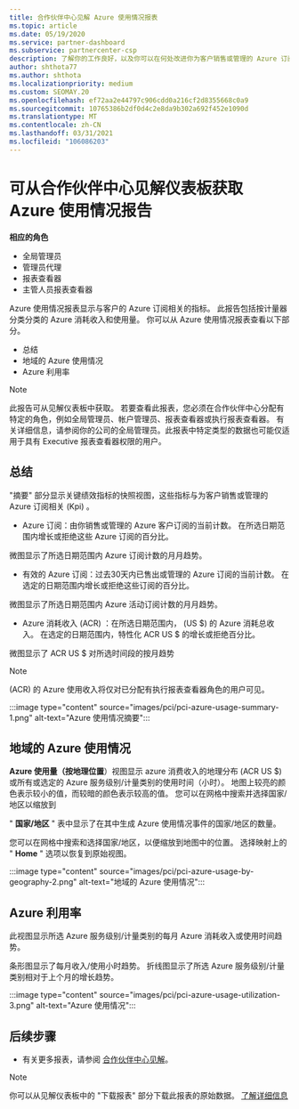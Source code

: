 ```yaml
---
title: 合作伙伴中心见解 Azure 使用情况报表
ms.topic: article
ms.date: 05/19/2020
ms.service: partner-dashboard
ms.subservice: partnercenter-csp
description: 了解你的工作良好，以及你可以在何处改进你为客户销售或管理的 Azure 订阅的使用情况。
author: shthota77
ms.author: shthota
ms.localizationpriority: medium
ms.custom: SEOMAY.20
ms.openlocfilehash: ef72aa2e44797c906cdd0a216cf2d8355668c0a9
ms.sourcegitcommit: 10765386b2df0d4c2e8da9b302a692f452e1090d
ms.translationtype: MT
ms.contentlocale: zh-CN
ms.lasthandoff: 03/31/2021
ms.locfileid: "106086203"
---
```

# <a name="azure-usage-report-available-from-the-partner-center-insights-dashboard"></a>可从合作伙伴中心见解仪表板获取 Azure 使用情况报告

**相应的角色**

- 全局管理员
- 管理员代理
- 报表查看器
- 主管人员报表查看器

Azure 使用情况报表显示与客户的 Azure 订阅相关的指标。 此报告包括按计量器分类分类的 Azure 消耗收入和使用量。 你可以从 Azure 使用情况报表查看以下部分。

- 总结
- 地域的 Azure 使用情况
- Azure 利用率

 > [!NOTE]
 > 此报告可从见解仪表板中获取。 若要查看此报表，您必须在合作伙伴中心分配有特定的角色，例如全局管理员、帐户管理员、报表查看器或执行报表查看器。 有关详细信息，请参阅你的公司的全局管理员。此报表中特定类型的数据也可能仅适用于具有 Executive 报表查看器权限的用户。

## <a name="summary"></a>总结

"摘要" 部分显示关键绩效指标的快照视图，这些指标与为客户销售或管理的 Azure 订阅相关 (Kpi) 。  

- Azure 订阅：由你销售或管理的 Azure 客户订阅的当前计数。
在所选日期范围内增长或拒绝这些 Azure 订阅的百分比。

微图显示了所选日期范围内 Azure 订阅计数的月月趋势。
- 有效的 Azure 订阅：过去30天内已售出或管理的 Azure 订阅的当前计数。
在选定的日期范围内增长或拒绝这些订阅的百分比。

微图显示了所选日期范围内 Azure 活动订阅计数的月月趋势。

- Azure 消耗收入 (ACR) ：在所选日期范围内， (US $) 的 Azure 消耗总收入。
在选定的日期范围内，特性化 ACR US $ 的增长或拒绝百分比。 

微图显示了 ACR US $ 对所选时间段的按月趋势


> [!NOTE]
 >  (ACR) 的 Azure 使用收入将仅对已分配有执行报表查看器角色的用户可见。

:::image type="content" source="images/pci/pci-azure-usage-summary-1.png" alt-text="Azure 使用情况摘要":::

## <a name="azure-usage-by-geography"></a>地域的 Azure 使用情况

**Azure 使用量（按地理位置**）视图显示 azure 消费收入的地理分布 (ACR US $) 或所有或选定的 Azure 服务级别/计量类别的使用时间（小时）。 地图上较亮的颜色表示较小的值，而较暗的颜色表示较高的值。 您可以在网格中搜索并选择国家/地区以缩放到 

" **国家/地区** " 表中显示了在其中生成 Azure 使用情况事件的国家/地区的数量。

您可以在网格中搜索和选择国家/地区，以便缩放到地图中的位置。 选择映射上的 " **Home** " 选项以恢复到原始视图。

:::image type="content" source="images/pci/pci-azure-usage-by-geography-2.png" alt-text="地域的 Azure 使用情况":::

## <a name="azure-utilization"></a>Azure 利用率

此视图显示所选 Azure 服务级别/计量类别的每月 Azure 消耗收入或使用时间趋势。 

条形图显示了每月收入/使用小时趋势。 折线图显示了所选 Azure 服务级别/计量类别相对于上个月的增长趋势。

:::image type="content" source="images/pci/pci-azure-usage-utilization-3.png" alt-text="Azure 使用情况":::

## <a name="next-steps"></a>后续步骤

- 有关更多报表，请参阅 [合作伙伴中心见解](partner-center-insights.md)。

>[!NOTE] 
> 你可以从见解仪表板中的 "下载报表" 部分下载此报表的原始数据。 [了解详细信息](pci-download-reports.md) 
